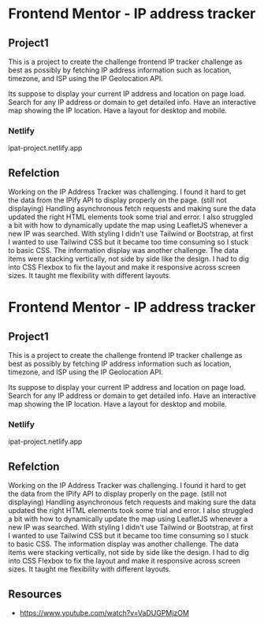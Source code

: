 # Frontend Mentor - IP address tracker
## Project1

This is a project to create the challenge frontend IP tracker challenge as best as possibly by fetching IP address information such as location, timezone, and ISP using the IP Geolocation API.

Its suppose to display your current IP address and location on page load.  Search for any IP address or domain to get detailed info. Have an interactive map showing the IP location. Have a layout for desktop and mobile.

### Netlify
ipat-project.netlify.app

## Refelction 
Working on the IP Address Tracker was challenging.  I found it hard to get the data from the IPify API to display properly on the page. (still not displaying) Handling asynchronous fetch requests and making sure the data updated the right HTML elements took some trial and error. I also struggled a bit with how to dynamically update the map using LeafletJS whenever a new IP was searched. 
With styling I didn't use Tailwind or Bootstrap, at first I wanted to use Tailwind CSS but it became too time consuming so I stuck to basic CSS. The information display was another challenge. The data items were stacking vertically, not side by side like the design. I had to dig into CSS Flexbox to fix the layout and make it responsive across screen sizes. It taught me flexibility with different layouts.

# Frontend Mentor - IP address tracker
## Project1

This is a project to create the challenge frontend IP tracker challenge as best as possibly by fetching IP address information such as location, timezone, and ISP using the IP Geolocation API.

Its suppose to display your current IP address and location on page load.  Search for any IP address or domain to get detailed info. Have an interactive map showing the IP location. Have a layout for desktop and mobile.

### Netlify
ipat-project.netlify.app

## Refelction 
Working on the IP Address Tracker was challenging.  I found it hard to get the data from the IPify API to display properly on the page. (still not displaying) Handling asynchronous fetch requests and making sure the data updated the right HTML elements took some trial and error. I also struggled a bit with how to dynamically update the map using LeafletJS whenever a new IP was searched. 
With styling I didn't use Tailwind or Bootstrap, at first I wanted to use Tailwind CSS but it became too time consuming so I stuck to basic CSS. The information display was another challenge. The data items were stacking vertically, not side by side like the design. I had to dig into CSS Flexbox to fix the layout and make it responsive across screen sizes. It taught me flexibility with different layouts.


## Resources
- https://www.youtube.com/watch?v=VaDUGPMjzOM
